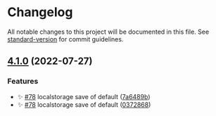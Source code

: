 # Changelog

All notable changes to this project will be documented in this file. See [standard-version](https://github.com/conventional-changelog/standard-version) for commit guidelines.

## [4.1.0](https://github.com/rayjlim/calendar_tracker/compare/v4.0.0...v4.1.0) (2022-07-27)


### Features

* ✨ [#78](https://github.com/rayjlim/calendar_tracker/issues/78) localstorage save of default ([7a6489b](https://github.com/rayjlim/calendar_tracker/commit/7a6489b46eff7eb95be125771a81e037fc7c6fb4))
* ✨ [#78](https://github.com/rayjlim/calendar_tracker/issues/78) localstorage save of default ([0372868](https://github.com/rayjlim/calendar_tracker/commit/0372868d133ec7800273f715de9df7c6a868f2d9))
